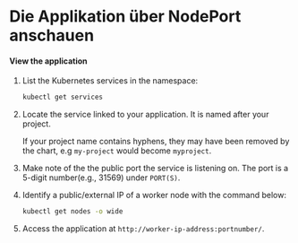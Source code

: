 # Die Applikation über NodePort anschauen

#### View the application

1. List the Kubernetes services in the namespace:

   ```bash
   kubectl get services
   ```

2. Locate the service linked to your application. It is named after your project.

   If your project name contains hyphens, they may have been removed by the chart, e.g `my-project` would become `myproject`.

3. Make note of the the public port the service is listening on. The port is a 5-digit number\(e.g., 31569\) under `PORT(S)`.
4. Identify a public/external IP of a worker node with the command below:

   ```bash
   kubectl get nodes -o wide
   ```

5. Access the application at `http://worker-ip-address:portnumber/`.

